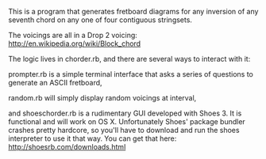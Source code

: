 This is a program that generates fretboard diagrams for any inversion of any seventh chord on any one of four contiguous stringsets. 

The voicings are all in a Drop 2 voicing: 
http://en.wikipedia.org/wiki/Block_chord

The logic lives in chorder.rb, and there are several ways to interact with it: 

prompter.rb is a simple terminal interface that asks a series of questions to generate an ASCII fretboard, 

random.rb will simply display random voicings at interval,

and shoeschorder.rb is a rudimentary GUI developed with Shoes 3. It is functional and will work on OS X. Unfortunately Shoes' package bundler crashes pretty hardcore, so you'll have to download and run the shoes interpreter to use it that way. You can get that here: http://shoesrb.com/downloads.html
